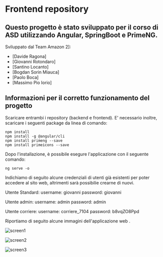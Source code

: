 # Frontend repository
## Questo progetto è stato sviluppato per il corso di ASD utilizzando Angular, SpringBoot e PrimeNG.


Sviluppato dal Team Amazon 2]:
+ [Davide Ragona]
+ [Giovanni Rotondaro]
+ [Santino Locanto]
+ [Bogdan Sorin Miauca]
+ [Paolo Boca]
+ [Massimo Pio Iorio]


## Informazioni per il corretto funzionamento del progetto
Scaricare entrambi i repository (backend e frontend).
E' necessario inoltre, scaricare i seguenti package da linea di comando:
```
npm install
npm install -g @angular/cli
npm install primeng --save
npm install primeicons --save
```

Dopo l'installazione, è possibile esegure l'applicazione con il seguente comando:
```
ng serve -o
```

Indichiamo di seguito alcune credenziali di utenti già esistenti per poter accedere al sito web, altrimenti sarà possibilie crearne di nuovi.

Utente Standard:
username: giovanni
password: giovanni

Utente admin:
username: admin
password: admin

Utente corriere:
username: corriere_7104
password: b8vqZO8Ppd


Riportiamo di seguito alcune immagini dell'applicazione web .

![screen1](https://i.ibb.co/kMy5YDH/Schermata-2022-01-28-alle-14-48-37.png)

![screen2](https://i.ibb.co/bmjtHH3/Schermata-2022-01-28-alle-14-48-53.png)

![screen3](https://i.ibb.co/4WfdcmV/Schermata-2022-01-28-alle-14-49-28.png)


